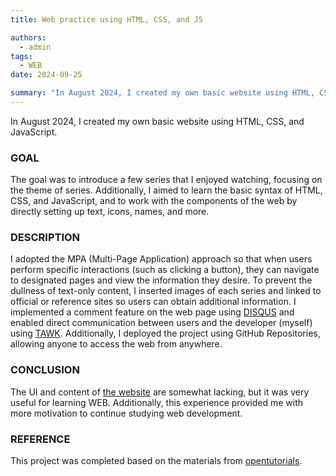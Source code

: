 ```yaml
---
title: Web practice using HTML, CSS, and JS

authors:
  - admin
tags:
  - WEB
date: 2024-09-25

summary: "In August 2024, I created my own basic website using HTML, CSS, and JavaScript. "
---
```


In August 2024, I created my own basic website using HTML, CSS, and JavaScript. 

### GOAL

The goal was to introduce a few series that I enjoyed watching, focusing on the theme of series. Additionally, I aimed to learn the basic syntax of HTML, CSS, and JavaScript, and to work with the components of the web by directly setting up text, icons, names, and more.

### DESCRIPTION

I adopted the MPA (Multi-Page Application) approach so that when users perform specific interactions (such as clicking a button), they can navigate to designated pages and view the information they desire. To prevent the dullness of text-only content, I inserted images of each series and linked to official or reference sites so users can obtain additional information. I implemented a comment feature on the web page using [DISQUS](https://disqus.com/) and enabled direct communication between users and the developer (myself) using [TAWK](https://www.tawk.to/). Additionally, I deployed the project using GitHub Repositories, allowing anyone to access the web from anywhere.

### CONCLUSION

The UI and content of [the website](https://hyunsolchoi.github.io/my-first-web) are somewhat lacking, but it was very useful for learning WEB. Additionally, this experience provided me with more motivation to continue studying web development.

### REFERENCE

This project was completed based on the materials from [opentutorials](https://opentutorials.org/course/1).
